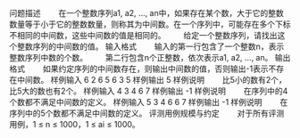 问题描述
　　在一个整数序列a1, a2, …, an中，如果存在某个数，大于它的整数数量等于小于它的整数数量，则称其为中间数。在一个序列中，可能存在多个下标不相同的中间数，这些中间数的值是相同的。
　　给定一个整数序列，请找出这个整数序列的中间数的值。
输入格式
　　输入的第一行包含了一个整数n，表示整数序列中数的个数。
　　第二行包含n个正整数，依次表示a1, a2, …, an。
输出格式
　　如果约定序列的中间数存在，则输出中间数的值，否则输出-1表示不存在中间数。
样例输入
6
2 6 5 6 3 5
样例输出
5
样例说明
　　比5小的数有2个，比5大的数也有2个。
样例输入
4
3 4 6 7
样例输出
-1
样例说明
　　在序列中的4个数都不满足中间数的定义。
样例输入
5
3 4 6 6 7
样例输出
-1
样例说明
　　在序列中的5个数都不满足中间数的定义。
评测用例规模与约定
　　对于所有评测用例，1 ≤ n ≤ 1000，1 ≤ ai ≤ 1000。
 
